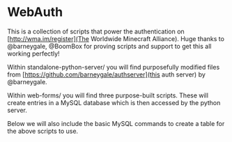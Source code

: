 WebAuth
========

This is a collection of scripts that power the authentication on [http://wma.im/register](The Worldwide Minecraft Alliance). Huge thanks to @barneygale, @BoomBox for proving scripts and support to get this all working perfectly!

Within standalone-python-server/ you will find purposefully modified files from [https://github.com/barneygale/authserver](this auth server) by @barneygale.

Within web-forms/ you will find three purpose-built scripts. These will create entries in a MySQL database which is then accessed by the python server.

Below we will also include the basic MySQL commands to create a table for the above scripts to use.
